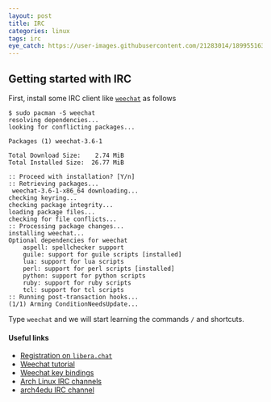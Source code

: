 ```yaml
---
layout: post
title: IRC
categories: linux
tags: irc
eye_catch: https://user-images.githubusercontent.com/21283014/189955163-aa7007aa-9b3e-47c7-ba8a-bf27531f1394.png
---
```


## Getting started with IRC

First, install some IRC client like [`weechat`](https://archlinux.org/packages/community/x86_64/weechat) as follows

```console
$ sudo pacman -S weechat
resolving dependencies...
looking for conflicting packages...

Packages (1) weechat-3.6-1

Total Download Size:    2.74 MiB
Total Installed Size:  26.77 MiB

:: Proceed with installation? [Y/n] 
:: Retrieving packages...
 weechat-3.6-1-x86_64 downloading...
checking keyring...
checking package integrity...
loading package files...
checking for file conflicts...
:: Processing package changes...
installing weechat...
Optional dependencies for weechat
    aspell: spellchecker support
    guile: support for guile scripts [installed]
    lua: support for lua scripts
    perl: support for perl scripts [installed]
    python: support for python scripts
    ruby: support for ruby scripts
    tcl: support for tcl scripts
:: Running post-transaction hooks...
(1/1) Arming ConditionNeedsUpdate...
```

Type `weechat` and we will start learning the commands `/` and shortcuts.

#### Useful links

- [Registration on `libera.chat`](https://libera.chat/guides/registration)
- [Weechat tutorial](https://weechat.org/files/doc/stable/weechat_quickstart.en.html)
- [Weechat key bindings](https://weechat.org/files/doc/stable/weechat_user.en.html#key_bindings)
- [Arch Linux IRC channels](https://wiki.archlinux.org/title/Arch_IRC_channels#Other_channels)
- [arch4edu IRC channel](https://github.com/arch4edu/arch4edu/blob/master/README.md?plain=1#L21)